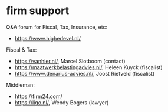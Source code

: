 # firm support

Q&A forum for Fiscal, Tax, Insurance, etc:
- https://www.higherlevel.nl/

Fiscal & Tax:
- https://vanhier.nl/, Marcel Slotboom (contact)
- https://maatwerkbelastingadvies.nl/, Heleen Kuyck (fiscalist)
- https://www.denarius-advies.nl/, Joost Rietveld (fiscalist)

Middleman:
- https://firm24.com/
- https://ligo.nl/, Wendy Bogers (lawyer)

